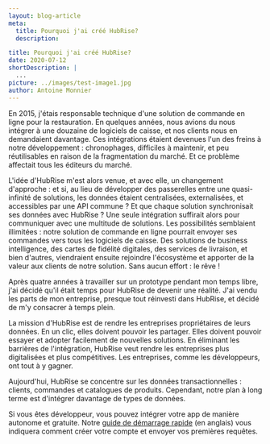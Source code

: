 ```yaml
---
layout: blog-article
meta:
  title: Pourquoi j'ai créé HubRise?
  description:

title: Pourquoi j'ai créé HubRise?
date: 2020-07-12
shortDescription: |
  ...
picture: ../images/test-image1.jpg
author: Antoine Monnier
---
```


En 2015, j'étais responsable technique d'une solution de commande en ligne pour la restauration. En quelques années, nous avions du nous intégrer à une douzaine de logiciels de caisse, et nos clients nous en demandaient davantage. Ces intégrations étaient devenues l'un des freins à notre développement : chronophages, difficiles à maintenir, et peu réutilisables en raison de la fragmentation du marché. Et ce problème affectait tous les éditeurs du marché.

L'idée d'HubRise m'est alors venue, et avec elle, un changement d'approche : et si, au lieu de développer des passerelles entre une quasi-infinité de solutions, les données étaient centralisées, externalisées, et accessibles par une API commune ? Et que chaque solution synchronisait ses données avec HubRise ? Une seule intégration suffirait alors pour communiquer avec une multitude de solutions. Les possibilités semblaient illimitées : notre solution de commande en ligne pourrait envoyer ses commandes vers tous les logiciels de caisse. Des solutions de business intelligence, des cartes de fidélité digitales, des services de livraison, et bien d'autres, viendraient ensuite rejoindre l'écosystème et apporter de la valeur aux clients de notre solution. Sans aucun effort : le rêve !

Après quatre années à travailler sur un prototype pendant mon temps libre, j'ai décidé qu'il était temps pour HubRise de devenir une réalité. J'ai vendu les parts de mon entreprise, presque tout réinvesti dans HubRise, et décidé de m'y consacrer à temps plein.

La mission d'HubRise est de rendre les entreprises propriétaires de leurs données. En un clic, elles doivent pouvoir les partager. Elles doivent pouvoir essayer et adopter facilement de nouvelles solutions. En éliminant les barrières de l'intégration, HubRise veut rendre les entreprises plus digitalisées et plus compétitives. Les entreprises, comme les développeurs, ont tout à y gagner.

Aujourd'hui, HubRise se concentre sur les données transactionnelles : clients, commandes et catalogues de produits. Cependant, notre plan à long terme est d'intégrer davantage de types de données.

Si vous êtes développeur, vous pouvez intégrer votre app de manière autonome et gratuite. Notre [guide de démarrage rapide](/developers/quick-start) (en anglais) vous indiquera comment créer votre compte et envoyer vos premières requêtes.
